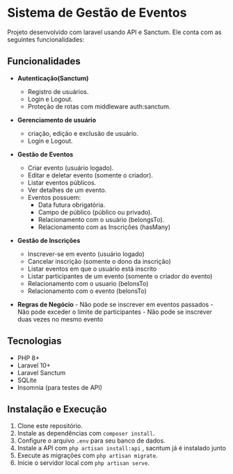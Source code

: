 # Sistema de Gestão de Eventos
Projeto desenvolvido com laravel usando API e Sanctum. Ele conta com as seguintes funcionalidades: 

## Funcionalidades
- **Autenticação(Sanctum)**
    - Registro de usuários.
    - Login e Logout.
    - Proteção de rotas com middleware auth:sanctum.


- **Gerenciamento de usuário**
    - criação, edição e exclusão de usuário.
    - Login e Logout.

- **Gestão de Eventos**
    - Criar evento (usuário logado).
    - Editar e deletar evento (somente o criador).
    - Listar eventos públicos.
    - Ver detalhes de um evento.
    - Eventos possuem:
        - Data futura obrigatória.
        - Campo de público (público ou privado).
        - Relacionamento com o usuário (belongsTo).
        - Relacionamento com as Inscrições (hasMany)



- **Gestão de Inscrições**
     - Inscrever-se em evento (usuário logado)
     - Cancelar inscrição (somente o dono da inscrição)
     - Listar eventos em que o usuário está inscrito
     - Listar participantes de um evento (somente o criador do evento)
     - Relacionamento com o usuario (belonsTo)
     - Relacionamento com o evento (belonsTo)
 
- **Regras de Negócio**
      - Não pode se inscrever em eventos passados
      - Não pode exceder o limite de participantes
      - Não pode se inscrever duas vezes no mesmo evento


## Tecnologias

- PHP 8+
- Laravel 10+
- Laravel Sanctum
- SQLite
- Insomnia (para testes de API)

  
##  Instalação e Execução

1.  Clone este repositório.
2. Instale as dependências com `composer install`.
3. Configure o arquivo `.env` para seu banco de dados.
4. Instale a API com `php artisan install:api` , sacntum já é instalado junto
5. Execute as migrações com `php artisan migrate`.
6. Inicie o servidor local com `php artisan serve`.
      
